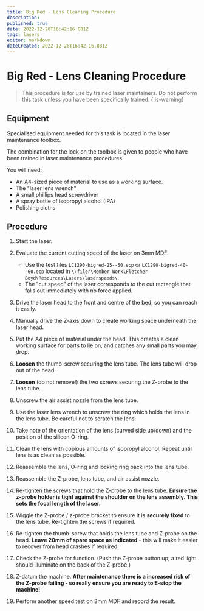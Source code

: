 ```yaml
---
title: Big Red - Lens Cleaning Procedure
description: 
published: true
date: 2022-12-28T16:42:16.881Z
tags: lasers
editor: markdown
dateCreated: 2022-12-28T16:42:16.881Z
---
```


# Big Red - Lens Cleaning Procedure

> This procedure is for use by trained laser maintainers.
> Do not perform this task unless you have been specifically trained.
{.is-warning}

## Equipment

Specialised equipment needed for this task is located in the laser maintenance toolbox.

The combination for the lock on the toolbox is given to people who have been trained in laser maintenance procedures.

You will need:

* An A4-sized piece of material to use as a working surface.
* The "laser lens wrench"
* A small phillips head screwdriver
* A spray bottle of isopropyl alcohol (IPA)
* Polishing cloths

## Procedure

1. Start the laser.

2. Evaluate the current cutting speed of the laser on 3mm MDF.
    * Use the test files `LC1290-bigred-25--50.ecp` or `LC1290-bigred-40--60.ecp` located in `\\filer\Member Work\Fletcher Boyd\Resources\Lasers\laserspeeds\`.
    * The "cut speed" of the laser corresponds to the cut rectangle that falls out immediately with no force applied.

3. Drive the laser head to the front and centre of the bed, so you can reach it easily.

4. Manually drive the Z-axis down to create working space underneath the laser head.

5. Put the A4 piece of material under the head. This creates a clean working surface for parts to lie on, and catches any small parts you may drop.

6. **Loosen** the thumb-screw securing the lens tube. The lens tube will drop out of the head.

8. **Loosen** (do not remove!) the two screws securing the Z-probe to the lens tube.

9. Unscrew the air assist nozzle from the lens tube.

10. Use the laser lens wrench to unscrew the ring which holds the lens in the lens tube. Be careful not to scratch the lens.

11. Take note of the orientation of the lens (curved side up/down) and the position of the silicon O-ring.

12. Clean the lens with copious amounts of isopropyl alcohol. Repeat until lens is as clean as possible.

13. Reassemble the lens, O-ring and locking ring back into the lens tube.

14. Reassemble the Z-probe, lens tube, and air assist nozzle.

15. Re-tighten the screws that hold the Z-probe to the lens tube. **Ensure the z-probe holder is tight against the shoulder on the lens assembly. This sets the focal length of the laser.**

16. Wiggle the Z-probe / z-probe bracket to ensure it is **securely fixed** to the lens tube. Re-tighten the screws if required.

16. Re-tighten the thumb-screw that holds the lens tube and Z-probe on the head. **Leave 20mm of spare space as indicated** - this will make it easier to recover from head crashes if required.

17. Check the Z-probe for function. (Push the Z-probe button up; a red light should illuminate on the back of the Z-probe.)

18. Z-datum the machine. **After maintenance there is a increased risk of the Z-probe failing - so really ensure you are ready to E-stop the machine!**

19. Perform another speed test on 3mm MDF and record the result.

